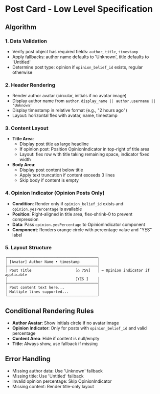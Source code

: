 # Post Card - Low Level Specification

## Algorithm

### 1. Data Validation
- Verify post object has required fields: `author`, `title`, `timestamp`
- Apply fallbacks: author name defaults to 'Unknown', title defaults to 'Untitled'
- Determine post type: opinion if `opinion_belief_id` exists, regular otherwise

### 2. Header Rendering
- Render author avatar (circular, initials if no avatar image)
- Display author name from `author.display_name || author.username || 'Unknown'`
- Display timestamp in relative format (e.g., "2 hours ago")
- Layout: horizontal flex with avatar, name, timestamp

### 3. Content Layout
- **Title Area**:
  - Display post title as large headline
  - If opinion post: Position OpinionIndicator in top-right of title area
  - Layout: flex row with title taking remaining space, indicator fixed width
- **Body Area**:
  - Display post content below title
  - Apply text truncation if content exceeds 3 lines
  - Skip body if content is empty

### 4. Opinion Indicator (Opinion Posts Only)
- **Condition**: Render only if `opinion_belief_id` exists and `opinion.yesPercentage` is available
- **Position**: Right-aligned in title area, flex-shrink-0 to prevent compression
- **Data**: Pass `opinion.yesPercentage` to OpinionIndicator component
- **Component**: Renders orange circle with percentage value and "YES" label

### 5. Layout Structure
```
┌─────────────────────────────────────────┐
│ [Avatar] Author Name • timestamp        │
├─────────────────────────────────────────┤
│ Post Title                    [○ 75%]   │ ← Opinion indicator if applicable
│                               [YES ]    │
├─────────────────────────────────────────┤
│ Post content text here...               │
│ Multiple lines supported...             │
└─────────────────────────────────────────┘
```

## Conditional Rendering Rules
- **Author Avatar**: Show initials circle if no avatar image
- **Opinion Indicator**: Only for posts with `opinion_belief_id` and valid percentage
- **Content Area**: Hide if content is null/empty
- **Title**: Always show, use fallback if missing

## Error Handling
- Missing author data: Use 'Unknown' fallback
- Missing title: Use 'Untitled' fallback
- Invalid opinion percentage: Skip OpinionIndicator
- Missing content: Render title-only layout